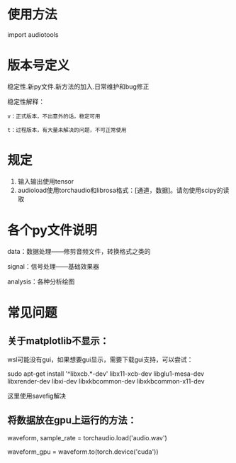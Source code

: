 # 使用方法

import audiotools

# 版本号定义

稳定性.新py文件.新方法的加入.日常维护和bug修正

稳定性解释：

    v：正式版本，不出意外的话，稳定可用

    t：过程版本，有大量未解决的问题，不可正常使用

# 规定

1. 输入输出使用tensor
2. audioload使用torchaudio和librosa格式：[通道，数据]。请勿使用scipy的读取

# 各个py文件说明

data：数据处理——修剪音频文件，转换格式之类的

signal：信号处理——基础效果器

analysis：各种分析绘图

# 常见问题

## 关于matplotlib不显示：

wsl可能没有gui，如果想要gui显示，需要下载gui支持，可以尝试：

sudo apt-get install '^libxcb.*-dev' libx11-xcb-dev libglu1-mesa-dev libxrender-dev libxi-dev libxkbcommon-dev libxkbcommon-x11-dev

这里使用savefig解决

## 将数据放在gpu上运行的方法：

waveform, sample_rate = torchaudio.load('audio.wav')

waveform_gpu = waveform.to(torch.device('cuda'))
